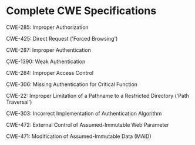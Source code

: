

# Complete CWE Specifications

CWE-285: Improper Authorization

CWE-425: Direct Request ('Forced Browsing')

CWE-287: Improper Authentication

CWE-1390: Weak Authentication

CWE-284: Improper Access Control

CWE-306: Missing Authentication for Critical Function

CWE-22: Improper Limitation of a Pathname to a Restricted Directory ('Path Traversal')

CWE-303: Incorrect Implementation of Authentication Algorithm

CWE-472: External Control of Assumed-Immutable Web Parameter

CWE-471: Modification of Assumed-Immutable Data (MAID)